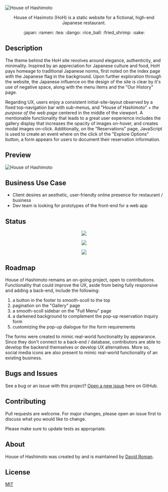 ![House of Hashimoto](https://user-images.githubusercontent.com/25372739/124302476-45725a00-db2f-11eb-9936-1bf29c402fe7.JPG)

<p align="center"> House of Hasimoto (HoH) is a static website for a fictional, high-end Japanese restaurant. </p>

<p align="center"> :japan:  :ramen:  :tea:  :dango:  :rice_ball:  :fried_shrimp:  :sake: </p>

## Description

The theme behind the HoH site revolves around elegance, authenticity, and minimality.  Inspired by an appreciation for Japanese culture and food, HoH pays homeage to traditional Japanese norms, first noted on the index page with the Japanese flag in the background.  Upon further exploration through the website, the Japanese influence on the design of the site is clear by it's use of negative space, along with the menu items and the "Our History" page.

Regarding UX, users enjoy a consistent initial-site-layout observed by a fixed top-navigation bar with sub-menus, and "House of Hashimoto" + *the purpose of the web page*  centered in the middle of the viewport.  A mentionable functionality that leads to a great user experience includes the gallery display that increases the opacity of images on-hover, and creates modal images on-click.  Additionally, on the "Reservations" page, JavaScript is used to create an event where on the click of the "Explore Options" button, a form appears for users to document their reservation information.

## Preview

![House of Hashimoto](https://user-images.githubusercontent.com/25372739/124310122-bdde1880-db39-11eb-8dd5-c88c8f01c7af.gif)

## Business Use Case

- Client desires an aesthetic, user-friendly online presence for restaurant / business
- Dev team is looking for prototypes of the front-end for a web app

## Status

<p align="center"> <img src="https://img.shields.io/tokei/lines/github/droman892/restaurant-front-end" /> </p>

<p align="center"> <img src="https://img.shields.io/github/languages/count/droman892/restaurant-front-end" /> </p>

<p align="center"> <img src="https://img.shields.io/github/repo-size/droman892/restaurant-front-end" /> </p>


## Roadmap

House of Hashimoto remains an on-going project, open to contributions.  Functionality that could improve the UX, aside from being fully responsive and adding a back-end, include the following:

1) a button in the footer to smooth-scoll to the top
2) pagination on the "Gallery" page
3) a smooth-scoll sidebar on the "Full Menu" page
4) a darkened background to complement the pop-up reservation inquiry form
5) customizing the pop-up dialogue for the form requirements

The forms were created to mimic real-world functionality by appearance.  Since they don't connect to a back-end / database, contributors are able to develop the backend themselves or develop UX alternatives.  More so, social media icons are also present to mimic real-world functionality of an existing business.

## Bugs and Issues

See a bug or an issue with this project? [Open a new issue](https://github.com/droman892/restaurant-front-end/issues) here on GitHub.

## Contributing
Pull requests are welcome. For major changes, please open an issue first to discuss what you would like to change.

Please make sure to update tests as appropriate.

## About

House of Hashimoto was created by and is maintained by [David Roman](https://www.linkedin.com/in/david-roman-front-end-web-developer/).

## License
[MIT](https://choosealicense.com/licenses/mit/)